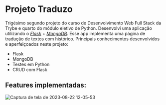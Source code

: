 # Projeto Traduzo # 

Trigésimo segundo projeto do curso de Desenvolvimento Web Full Stack da Trybe e quarto do módulo eletivo de Python. Desenvolvi uma aplicação utilizando o _[Flask](https://flask.palletsprojects.com/en/2.3.x/)_ + _[MongoDB](https://www.mongodb.com/pt-br/atlas/database)_. Esse app implementa uma página de tradução de textos com histórico. Principais conhecimentos desenvolvidos e aperfeiçoados neste projeto:
 
 - Flask
 - MongoDB
 - Testes em Python
 - CRUD com Flask

  ## Features implementadas: ##

  ![Captura de tela de 2023-08-22 12-05-53](https://github.com/gabrielaguiardantas/project-traduzo/assets/110852595/dfc8c5e9-5e6d-432d-9095-2c6b162acb47)
